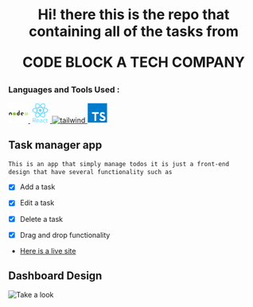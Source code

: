 <h1 align="center">Hi! there this is the repo that containing all of the tasks from

CODE BLOCK A TECH COMPANY </h1>







<h3 align="left">Languages and Tools Used :</h3>
<p align="left"><a href="https://nodejs.org" target="_blank" rel="noreferrer"> <img src="https://raw.githubusercontent.com/devicons/devicon/master/icons/nodejs/nodejs-original-wordmark.svg" alt="nodejs" width="40" height="40"/> </a> <a href="https://reactjs.org/" target="_blank" rel="noreferrer"> <img src="https://raw.githubusercontent.com/devicons/devicon/master/icons/react/react-original-wordmark.svg" alt="react" width="40" height="40"/> </a> <a href="https://tailwindcss.com/" target="_blank" rel="noreferrer"> <img src="https://www.vectorlogo.zone/logos/tailwindcss/tailwindcss-icon.svg" alt="tailwind" width="40" height="40"/> </a> <a href="https://www.typescriptlang.org/" target="_blank" rel="noreferrer"> <img src="https://raw.githubusercontent.com/devicons/devicon/master/icons/typescript/typescript-original.svg" alt="typescript" width="40" height="40"/> </a> </p>



## Task manager app
    This is an app that simply manage todos it is just a front-end
    design that have several functionality such as
- [X] Add a task
- [X] Edit a task
- [X] Delete a task
- [X] Drag and drop functionality


- [ Here is a live site](https://delete-phi.vercel.app/)




## Dashboard Design

![Take a look](https://github.com/Pascal488/CodeBlock/tree/main/dashbord/img)
